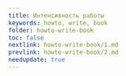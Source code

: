 ```yaml
---
title: Интенсивность работы
keywords: howto, write, book
folder: howto-write-book
toc: false
nextlink: howto-write-book/1.md
prevlink: howto-write-book/2.md
needupdate: true
---
```

